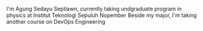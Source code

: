 I'm Agung Sedayu Septiawn, currently taking undgraduate program in physics at Institut Teknologi Sepuluh Nopember
Beside my major, I'm taking another course on DevOps Engineering

<!---
sweetnebulae/sweetnebulae is a ✨ special ✨ repository because its `README.md` (this file) appears on your GitHub profile.
You can click the Preview link to take a look at your changes.
--->
